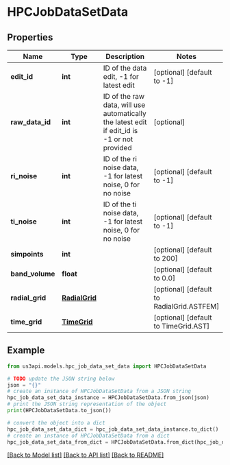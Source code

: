 # HPCJobDataSetData


## Properties

Name | Type | Description | Notes
------------ | ------------- | ------------- | -------------
**edit_id** | **int** | ID of the data edit, -1 for latest edit | [optional] [default to -1]
**raw_data_id** | **int** | ID of the raw data, will use automatically the latest edit if edit_id is -1 or not provided | [optional] 
**ri_noise** | **int** | ID of the ri noise data, -1 for latest noise, 0 for no noise | [optional] [default to -1]
**ti_noise** | **int** | ID of the ti noise data, -1 for latest noise, 0 for no noise | [optional] [default to -1]
**simpoints** | **int** |  | [optional] [default to 200]
**band_volume** | **float** |  | [optional] [default to 0.0]
**radial_grid** | [**RadialGrid**](RadialGrid.md) |  | [optional] [default to RadialGrid.ASTFEM]
**time_grid** | [**TimeGrid**](TimeGrid.md) |  | [optional] [default to TimeGrid.AST]

## Example

```python
from us3api.models.hpc_job_data_set_data import HPCJobDataSetData

# TODO update the JSON string below
json = "{}"
# create an instance of HPCJobDataSetData from a JSON string
hpc_job_data_set_data_instance = HPCJobDataSetData.from_json(json)
# print the JSON string representation of the object
print(HPCJobDataSetData.to_json())

# convert the object into a dict
hpc_job_data_set_data_dict = hpc_job_data_set_data_instance.to_dict()
# create an instance of HPCJobDataSetData from a dict
hpc_job_data_set_data_from_dict = HPCJobDataSetData.from_dict(hpc_job_data_set_data_dict)
```
[[Back to Model list]](../README.md#documentation-for-models) [[Back to API list]](../README.md#documentation-for-api-endpoints) [[Back to README]](../README.md)


